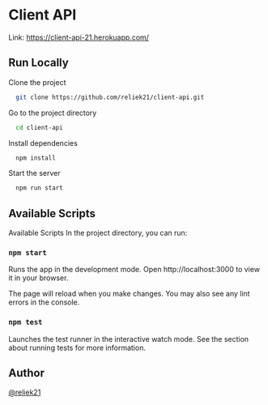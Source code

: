 
# Client API

Link: https://client-api-21.herokuapp.com/


## Run Locally

Clone the project

```bash
  git clone https://github.com/reliek21/client-api.git
```

Go to the project directory

```bash
  cd client-api
```

Install dependencies

```bash
  npm install
```

Start the server

```bash
  npm run start
```

## Available Scripts


Available Scripts
In the project directory, you can run:

### `npm start`

Runs the app in the development mode.
Open http://localhost:3000 to view it in your browser.

The page will reload when you make changes.
You may also see any lint errors in the console.

### `npm test`

Launches the test runner in the interactive watch mode.
See the section about running tests for more information.
## Author

[@reliek21](https://www.github.com/reliek21)

